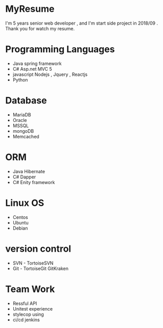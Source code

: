 #  MyResume
I'm 5 years senior web developer , and I'm start side project in 2018/09 .
Thank you for watch my resume.
# Programming Languages
<ul>
 <li>Java spring framework <br>
 <li>C# Asp.net MVC 5 <br>
 <li>javascript Nodejs , Jquery , Reactjs <br>
 <li>Python
</ul>

# Database
<ul>
<li>MariaDB<br>
<li>Oracle<br>
<li>MSSQL<br>
<li>mongoDB<br>
<li>Memcached<br>
</ul>

# ORM
<ul>
<li>Java Hibernate
<li>C# Dapper
<li>C# Enity framework
</ul>

# Linux OS
<ul>
<li>Centos <br>
<li>Ubuntu <br>
<li>Debian <br>
</ul>

# version control
<ul>
 <li>SVN - TortoiseSVN <br>
 <li>Git - TortoiseGit GitKraken <br>
</ul>

# Team Work
<ul>
 <li>Ressful API <br>
 <li>Unitest experience <br>
 <li>stylecop using <br>
 <li>ci/cd jenkins <br>
</ul>

 
 
 
